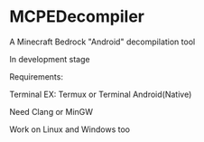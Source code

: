 # MCPEDecompiler
A Minecraft Bedrock "Android" decompilation tool

In development stage

Requirements:

Terminal EX: Termux or Terminal Android(Native)

Need Clang or MinGW

Work on Linux and Windows too
